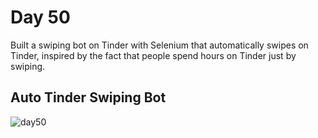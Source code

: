 # Day 50
Built a swiping bot on Tinder with Selenium that automatically swipes on Tinder, inspired by the fact that people spend hours on Tinder just by swiping.
## Auto Tinder Swiping Bot
![day50](https://github.com/diorithaliti/100-Days-of-Code-The-Complete-Python-Pro-Bootcamp/assets/74361197/195755b7-862a-4fb3-a291-3fd3e8b6bac3)
